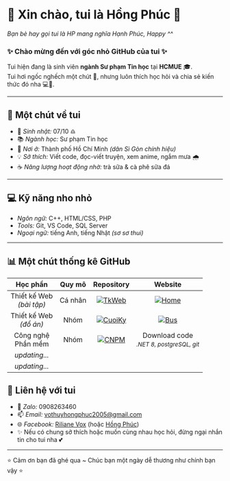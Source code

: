 # 🌸 Xin chào, tui là Hồng Phúc 🌸  
*Bạn bè hay gọi tui là HP mang nghĩa Hạnh Phúc, Happy ^^*

### ✨ Chào mừng đến với góc nhỏ GitHub của tui ✨  
Tui hiện đang là sinh viên **ngành Sư phạm Tin học** tại **HCMUE** 🎓.  
Tui hơi ngốc nghếch một chút 🐰, nhưng luôn thích học hỏi và chia sẻ kiến thức đó nha 💻💖.  

---

## 🦋 Một chút về tui
- 🎂 *Sinh nhật:* 07/10 ♎
- 📚 *Ngành học:* Sư phạm Tin học
- 🌱 *Nơi ở:* Thành phố Hồ Chí Minh *(dân Sì Gòn chính hiệu)*
- 💡 *Sở thích:* Viết code, đọc-viết truyện, xem anime, ngắm mưa 🌧️
- ☕ *Năng lượng hoạt động nhờ:* trà sữa & cà phê sữa đá 

---

## 💻 Kỹ năng nho nhỏ
- *Ngôn ngữ:* C++, HTML/CSS, PHP
- *Tools:* Git, VS Code, SQL Server
- *Ngoại ngữ:* tiếng Anh, tiếng Nhật *(sơ sơ thui)*

---

## 📊 Một chút thống kê GitHub
| Học phần |  Quy mô | Repository | Website |
|:---------:|:---------:|:---------:|:---------:|
| Thiết kế Web<br> *(bài tập)* |  Cá nhân | [![TkWeb](https://img.shields.io/badge/🎀_Repository-blue?style=for-the-badge)](https://github.com/Riliane05/2311COMP180201-TKWEB-49.01.103.068) | [![Home](https://img.shields.io/badge/🐻‍❄️_Website-FFB347?style=for-the-badge)](https://riliane05.github.io/2311COMP180201-TKWEB-49.01.103.068/#) |
| Thiết kế Web<br> *(đồ án)* | Nhóm | [![CuoiKy](https://img.shields.io/badge/🎀_Repository-blue?style=for-the-badge)](https://github.com/NguyenHuong2609/2311COMP180201-TKWEB-BTNHOM) | [![Bus](https://img.shields.io/badge/🐻‍❄️_Website-FFB347?style=for-the-badge)](https://nguyenhuong2609.github.io/2311COMP180201-TKWEB-BTNHOM/btnhom/html/trangbia.html) | 
| Công nghệ<br>Phần mềm | Nhóm | [![CNPM](https://img.shields.io/badge/🎀_Repository-blue?style=for-the-badge)](https://github.com/tnn309/linuxEducationFinal) | Download code<sub><br> *.NET 8, postgreSQL, git*</sub> |
| *updating...* |  |  |  |
| *updating...* |  |  |  |

## 🌸 Liên hệ với tui
- 📲 *Zalo:* 0908263460
- 📫 *Email:* [vothuyhongphuc2005@gmail.com](mailto:vothuyhongphuc2005@gmail.com)
- 🌐 *Facebook:* [Riliane Vox](https://www.facebook.com/riliane05/) (hoặc [Hồng Phúc](https://www.facebook.com/hong.phuc.741251))
- ✨ Nếu có chung sở thích hoặc muốn cùng nhau học hỏi, đừng ngại nhắn tin cho tui nha 💕  

---

⭐ Cảm ơn bạn đã ghé qua ~ Chúc bạn một ngày dễ thương như chính bạn vậy ⭐
